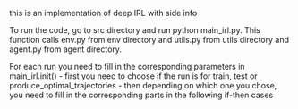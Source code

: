 this is an implementation of deep IRL with side info

To run the code, go to src directory and run python main_irl.py. This function calls env.py from env directory and utils.py from utils directory and agent.py from agent directory. 

For each run you need to fill in the corresponding parameters in main_irl.init()
	- first you need to choose if the run is for train, test or produce_optimal_trajectories
	- then depending on which one you chose, you need to fill in the corresponding parts in the following if-then cases
	